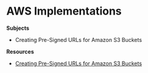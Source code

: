 # AWS Implementations

**Subjects**

- Creating Pre-Signed URLs for Amazon S3 Buckets




**Resources**

- [Creating Pre-Signed URLs for Amazon S3 Buckets](https://docs.aws.amazon.com/sdk-for-go/v1/developer-guide/s3-example-presigned-urls.html)
